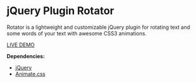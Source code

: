 jQuery Plugin Rotator 
=======

Rotator is a lightweight and customizable jQuery plugin for rotating text and some words of your text with awesome CSS3 animations.


<a href="http://ht2.pl/scripts/rotator/">LIVE DEMO</a>



<b>Dependencies:</b>
<ul>
   <li><a href="http://jquery.com">jQuery</a></li>
   <li><a href="https://github.com/daneden/animate.css">Animate.css</a></li>
</ul>



